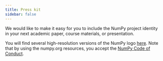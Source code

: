 ```yaml
---
title: Press kit
sidebar: false
---
```


We would like to make it easy for you to include the NumPy project identity in your next academic paper, course materials, or presentation. 

You will find several high-resolution versions of the NumPy logo [here](https://github.com/suhassangangire/Osto-Blackhole). Note that by using the numpy.org resources, you accept the [NumPy Code of Conduct](/code-of-conduct).
